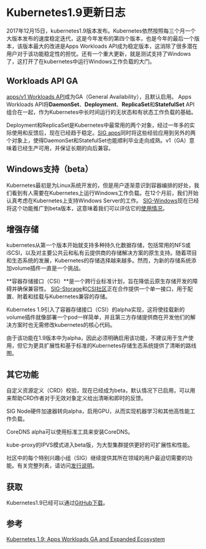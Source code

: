 # Kubernetes1.9更新日志

2017年12月15日，kubernetes1.9版本发布。Kubernetes依然按照每三个月一个大版本发布的速度稳定迭代，这是今年发布的第四个版本，也是今年的最后一个版本，该版本最大的改进是Apps Workloads API成为稳定版本，这消除了很多潜在用户对于该功能稳定性的担忧。还有一个重大更新，就是测试支持了Windows了，这打开了在kubernetes中运行Windows工作负载的大门。

## Workloads API GA

[apps/v1 Workloads API](https://kubernetes.io/docs/reference/workloads-18-19/)成为GA（General Availability），且默认启用。 Apps Workloads API将**DaemonSet**、**Deployment**、**ReplicaSet**和**StatefulSet** API组合在一起，作为Kubernetes中长时间运行的无状态和有状态工作负载的基础。

Deployment和ReplicaSet是Kubernetes中最常用的两个对象，经过一年多的实际使用和反馈后，现在已经趋于稳定。[SIG apps](https://github.com/kubernetes/community/tree/master/sig-apps)同时将这些经验应用到另外的两个对象上，使得DaemonSet和StatefulSet也能顺利毕业走向成熟。v1（GA）意味着已经生产可用，并保证长期的向后兼容。

## Windows支持（beta）

Kubernetes最初是为Linux系统开发的，但是用户逐渐意识到容器编排的好处，我们看到有人需要在Kubernetes上运行Windows工作负载。在12个月前，我们开始认真考虑在Kubernetes上支持Windows Server的工作。 [SIG-Windows](https://github.com/kubernetes/community/tree/master/sig-windows)现在已经将这个功能推广到beta版本，这意味着我们可以评估它的[使用情况](https://kubernetes.io/docs/getting-started-guides/windows/)。

## 增强存储

kubernetes从第一个版本开始就支持多种持久化数据存储，包括常用的NFS或iSCSI，以及对主要公共云和私有云提供商的存储解决方案的原生支持。随着项目和生态系统的发展，Kubernetes的存储选择越来越多。然而，为新的存储系统添加volume插件一直是一个挑战。

**容器存储接口（CSI）**是一个跨行业标准计划，旨在降低云原生存储开发的障碍并确保兼容性。 [SIG-Storage](https://github.com/kubernetes/community/tree/master/sig-storage)和[CSI社区](https://github.com/container-storage-interface/community)正在合作提供一个单一接口，用于配置、附着和挂载与Kubernetes兼容的存储。

Kubernetes 1.9引入了容器存储接口（CSI）的alpha实现，这将使挂载新的volume插件就像部署一个pod一样简单，并且第三方存储提供商在开发他们的解决方案时也无需修改kubernetes的核心代码。

由于该功能在1.9版本中为alpha，因此必须明确启用该功能，不建议用于生产使用，但它为更具扩展性和基于标准的Kubernetes存储生态系统提供了清晰的路线图。

## 其它功能

自定义资源定义（CRD）校验，现在已经成为beta，默认情况下已启用，可以用来帮助CRD作者对于无效对象定义给出清晰和即时的反馈。

SIG Node硬件加速器转向alpha，启用GPU，从而实现机器学习和其他高性能工作负载。

CoreDNS alpha可以使用标准工具来安装CoreDNS。

kube-proxy的IPVS模式进入beta版，为大型集群提供更好的可扩展性和性能。

社区中的每个特别兴趣小组（SIG）继续提供其所在领域的用户最迫切需要的功能。有关完整列表，请访问[发行说明](https://github.com/kubernetes/kubernetes/blob/master/CHANGELOG.md#v190)。

## 获取

Kubernetes1.9已经可以通过[GitHub下载](https://github.com/kubernetes/kubernetes/releases/tag/v1.9.0)。

## 参考

[Kubernetes 1.9: Apps Workloads GA and Expanded Ecosystem](http://blog.kubernetes.io/2017/12/kubernetes-19-workloads-expanded-ecosystem.html)

